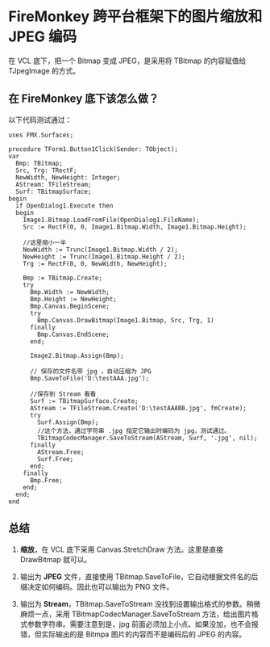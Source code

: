 # FireMonkey 跨平台框架下的图片缩放和 JPEG 编码

在 VCL 底下，把一个 Bitmap 变成 JPEG，是采用将 TBitmap 的内容赋值给 TJpegImage 的方式。

## 在 FireMonkey 底下该怎么做？
以下代码测试通过：
~~~
uses FMX.Surfaces;
 
procedure TForm1.Button1Click(Sender: TObject);
var
  Bmp: TBitmap;
  Src, Trg: TRectF;
  NewWidth, NewHeight: Integer;
  AStream: TFileStream;
  Surf: TBitmapSurface;
begin
  if OpenDialog1.Execute then
  begin
    Image1.Bitmap.LoadFromFile(OpenDialog1.FileName);
    Src := RectF(0, 0, Image1.Bitmap.Width, Image1.Bitmap.Height);
 
    //这里缩小一半
    NewWidth := Trunc(Image1.Bitmap.Width / 2);
    NewHeight := Trunc(Image1.Bitmap.Height / 2);
    Trg := RectF(0, 0, NewWidth, NewHeight);
 
    Bmp := TBitmap.Create;
    try
      Bmp.Width := NewWidth;
      Bmp.Height := NewHeight;
      Bmp.Canvas.BeginScene;
      try
        Bmp.Canvas.DrawBitmap(Image1.Bitmap, Src, Trg, 1)
      finally
        Bmp.Canvas.EndScene;
      end;
 
      Image2.Bitmap.Assign(Bmp);
 
      // 保存的文件名带 jpg ，自动压缩为 JPG
      Bmp.SaveToFile('D:\testAAA.jpg');
 
      //保存到 Stream 看看
      Surf := TBitmapSurface.Create;
      AStream := TFileStream.Create('D:\testAAABB.jpg', fmCreate);
      try
        Surf.Assign(Bmp);
        //这个方法，通过字符串 .jpg 指定它输出时编码为 jpg，测试通过。
        TBitmapCodecManager.SaveToStream(AStream, Surf, '.jpg', nil);
      finally
        AStream.Free;
        Surf.Free;
      end;
    finally
      Bmp.Free;
    end;
  end;
end
~~~

## 总结
1. **缩放**，在 VCL 底下采用 Canvas.StretchDraw 方法。这里是直接 DrawBitmap 就可以。

2. 输出为 **JPEG** 文件，直接使用 TBitmap.SaveToFile，它自动根据文件名的后缀决定如何编码。因此也可以输出为 PNG 文件。

3. 输出为 **Stream**，TBitmap.SaveToStream 没找到设置输出格式的参数。稍微麻烦一点，采用 TBitmapCodecManager.SaveToStream 方法，给出图片格式参数字符串。需要注意到是，jpg 前面必须加上小点。如果没加，也不会报错，但实际输出的是 Bitmpa 图片的内容而不是编码后的 JPEG 的内容。
